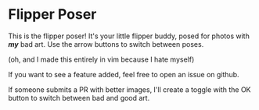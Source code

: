 # Flipper Poser
This is the flipper poser! It's your little flipper buddy, posed for photos with ***my*** bad art.
Use the arrow buttons to switch between poses.

(oh, and I made this entirely in vim because I hate myself)

If you want to see a feature added, feel free to open an issue on github.

If someone submits a PR with better images, I'll create a toggle with the OK button to switch between bad and good art.
